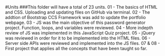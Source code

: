 #Units
###This folder will have a total of 23 units.
01 - The basics of HTML and CSS. Uploading and updating files on GitHub via terminal.
02 - The addtion of Bootstrap CCS Framework was add to update the portfolio webpage.
03 - JS was the main objective of this password generator project. Function, loops, and variables were reviewed.
04 - More indepth review of JS was implemented in this JavaScript Quiz project.
05 - jQuery was reviewed in order for it to be implemented into the HTML files.
06 - Server side APIs were reviewed and implemented into the JS files.
07 & 08 - First project that applies all the concepts that have been taught so far.